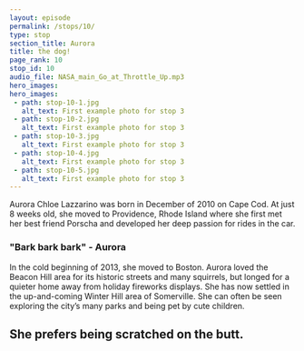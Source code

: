 ```yaml
---
layout: episode
permalink: /stops/10/
type: stop
section_title: Aurora
title: the dog!
page_rank: 10
stop_id: 10
audio_file: NASA_main_Go_at_Throttle_Up.mp3
hero_images:
hero_images:
 - path: stop-10-1.jpg
   alt_text: First example photo for stop 3
 - path: stop-10-2.jpg
   alt_text: First example photo for stop 3
 - path: stop-10-3.jpg
   alt_text: First example photo for stop 3
 - path: stop-10-4.jpg
   alt_text: First example photo for stop 3
 - path: stop-10-5.jpg
   alt_text: First example photo for stop 3
---
```


Aurora Chloe Lazzarino was born in December of 2010 on Cape Cod. At just 8 weeks old, she moved to Providence, Rhode Island where she first met her best friend Porscha and developed her deep passion for rides in the car. 

### "Bark bark bark" - Aurora ###

In the cold beginning of 2013, she moved to Boston. Aurora loved the Beacon Hill area for its historic streets and many squirrels, but longed for a quieter home away from holiday fireworks displays. She has now settled in the up-and-coming Winter Hill area of Somerville. She can often be seen exploring the city’s many parks and being pet by cute children. 

## She prefers being scratched on the butt. ##
